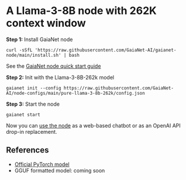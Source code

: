 # A Llama-3-8B node with 262K context window

**Step 1:** Install GaiaNet node

```
curl -sSfL 'https://raw.githubusercontent.com/GaiaNet-AI/gaianet-node/main/install.sh' | bash
```

See the [GaiaNet node quick start guide](https://docs.gaianet.ai/node-guide/quick-start)

**Step 2:** Init with the Llama-3-8B-262k model

```
gaianet init --config https://raw.githubusercontent.com/GaiaNet-AI/node-configs/main/pure-llama-3-8b-262k/config.json
```

**Step 3:** Start the node

```
gaianet start
```

Now you can [use the node](https://docs.gaianet.ai/user-guide/mynode) as a web-based chatbot or as an OpenAI API drop-in replacement.

## References

* [Official PyTorch model](https://huggingface.co/gradientai/Llama-3-8B-Instruct-262k)
* GGUF formatted model: coming soon
